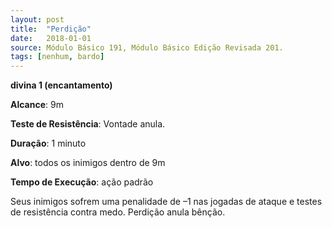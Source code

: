 ```yaml
---
layout: post
title:  "Perdição"
date:   2018-01-01
source: Módulo Básico 191, Módulo Básico Edição Revisada 201.
tags: [nenhum, bardo]
---
```


**divina 1 (encantamento)**

**Alcance**: 9m

**Teste de Resistência**: Vontade anula.

**Duração**: 1 minuto

**Alvo**: todos os inimigos dentro de 9m

**Tempo de Execução**: ação padrão

Seus inimigos sofrem uma penalidade de –1 nas jogadas de ataque e testes de resistência contra medo.
Perdição anula bênção.
